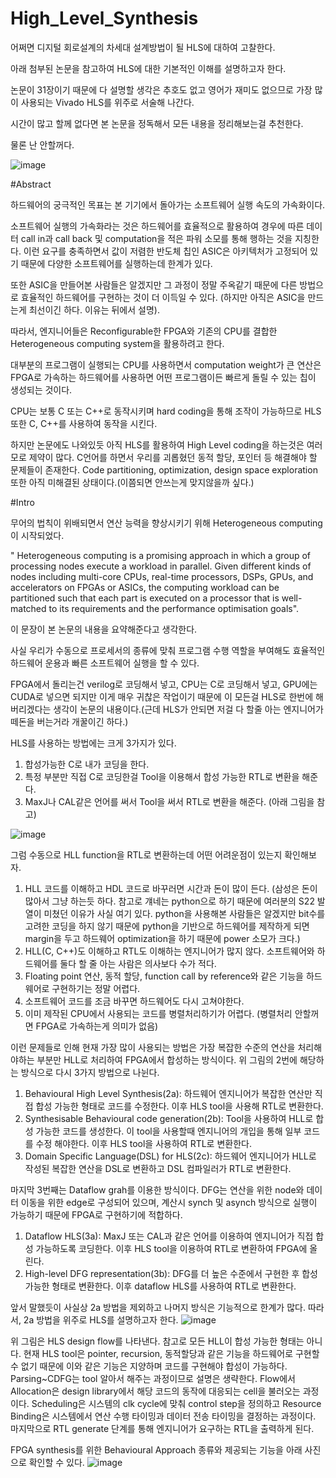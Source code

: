 # High_Level_Synthesis

어쩌면 디지털 회로설계의 차세대 설계방법이 될 HLS에 대하여 고찰한다.

아래 첨부된 논문을 참고하여 HLS에 대한 기본적인 이해를 설명하고자 한다.

논문이 31장이기 때문에 다 설명할 생각은 추호도 없고 영어가 재미도 없으므로 가장 많이 사용되는 Vivado HLS를 위주로 서술해 나간다.

시간이 많고 할께 없다면 본 논문을 정독해서 모든 내용을 정리해보는걸 추천한다.

물론 난 안할꺼다.


![image](https://github.com/dylee0907/High_Level_Synthesis/assets/79738681/2b2e3c80-cfa3-4b2c-9f45-df8b3af3225b)

#Abstract

하드웨어의 궁극적인 목표는 본 기기에서 돌아가는 소프트웨어 실행 속도의 가속화이다. 

소프트웨어 실행의 가속화라는 것은 하드웨어를 효율적으로 활용하여 경우에 따른 데이터 call in과 call back 및 computation을 적은 파워 소모를 통해 행하는 것을 지칭한다. 이런 요구를 충족하면서 값이 저렴한 반도체 칩인 ASIC은 아키텍처가 고정되어 있기 때문에 다양한 소프트웨어를 실행하는데 한계가 있다. 

또한 ASIC을 만들어본 사람들은 알겠지만 그 과정이 정말 주옥같기 때문에 다른 방법으로 효율적인 하드웨어를 구현하는 것이 더 이득일 수 있다. (하지만 아직은 ASIC을 만드는게 최선이긴 하다. 이유는 뒤에서 설명).

따라서, 엔지니어들은 Reconfigurable한 FPGA와 기존의 CPU를 결합한 Heterogeneous computing system을 활용하려고 한다. 

대부분의 프로그램이 실행되는 CPU를 사용하면서 computation weight가 큰 연산은 FPGA로 가속하는 하드웨어를 사용하면 어떤 프로그램이든 빠르게 돌릴 수 있는 칩이 생성되는 것이다.

CPU는 보통 C 또는 C++로 동작시키며 hard coding을 통해 조작이 가능하므로 HLS 또한 C, C++를 사용하여 동작을 시킨다.

하지만 논문에도 나와있듯 아직 HLS를 활용하여 High Level coding을 하는것은 여러모로 제약이 많다. 
C언어를 하면서 우리를 괴롭혔던 동적 할당, 포인터 등 해결해야 할 문제들이 존재한다.
Code partitioning, optimization, design space exploration 또한 아직 미해결된 상태이다.(이쯤되면 안쓰는게 맞지않을까 싶다.)

#Intro

무어의 법칙이 위배되면서 연산 능력을 향상시키기 위해 Heterogeneous computing이 시작되었다.

" Heterogeneous computing is a promising approach in which a group of processing nodes execute a workload in parallel. Given different kinds of nodes including multi-core CPUs, real-time processors, DSPs, GPUs, and accelerators on FPGAs or ASICs, the computing workload can be partitioned such that each part is executed on a processor that is well-matched to its requirements and the performance optimisation goals".


이 문장이 본 논문의 내용을 요약해준다고 생각한다. 

사실 우리가 수동으로 프로세서의 종류에 맞춰 프로그램 수행 역할을 부여해도 효율적인 하드웨어 운용과 빠른 소프트웨어 실행을 할 수 있다.

FPGA에서 돌리는건 verilog로 코딩해서 넣고, CPU는 C로 코딩해서 넣고, GPU에는 CUDA로 넣으면 되지만 이게 매우 귀찮은 작업이기 때문에 이 모든걸 HLS로 한번에 해버리겠다는 생각이 논문의 내용이다.(근데 HLS가 안되면 저걸 다 할줄 아는 엔지니어가 떼돈을 버는거라 개꿀이긴 하다.)

HLS를 사용하는 방법에는 크게 3가지가 있다.
1. 합성가능한 C로 내가 코딩을 한다.
2. 특정 부분만 직접 C로 코딩한걸 Tool을 이용해서 합성 가능한 RTL로 변환을 해준다.
3. MaxJ나 CAL같은 언어를 써서 Tool을 써서 RTL로 변환을 해준다.
(아래 그림을 참고)

![image](https://github.com/dylee0907/High_Level_Synthesis/assets/79738681/13027849-80ea-4548-a8a6-99888825c7c0)

그럼 수동으로 HLL function을 RTL로 변환하는데 어떤 어려운점이 있는지 확인해보자.
1. HLL 코드를 이해하고 HDL 코드로 바꾸러면 시간과 돈이 많이 든다. (삼성은 돈이 많아서 그냥 하는듯 하다. 참고로 걔네는 python으로 하기 때문에 여러분의 S22 발열이 미쳤던 이유가 사실 여기 있다. python을 사용해본 사람들은 알겠지만 bit수를 고려한 코딩을 하지 않기 때문에 python을 기반으로 하드웨어를 제작하게 되면 margin을 두고 하드웨어 optimization을 하기 때문에 power 소모가 크다.)
2. HLL(C, C++)도 이해하고 RTL도 이해하는 엔지니어가 많지 않다. 소프트웨어와 하드웨어를 둘다 할 줄 아는 사람은 의사보다 수가 적다.
3. Floating point 연산, 동적 할당, function call by reference와 같은 기능을 하드웨어로 구현하기는 정말 어렵다.
4. 소프트웨어 코드를 조금 바꾸면 하드웨어도 다시 고쳐야한다.
5. 이미 제작된 CPU에서 사용되는 코드를 병렬처리하기가 어렵다. (병렬처리 안할꺼면 FPGA로 가속하는게 의미가 없음)

이런 문제들로 인해 현재 가장 많이 사용되는 방법은 가장 복잡한 수준의 연산을 처리해야하는 부분만 HLL로 처리하여 FPGA에서 합성하는 방식이다.
위 그림의 2번에 해당하는 방식으로 다시 3가지 방법으로 나뉜다.
1. Behavioural High Level Synthesis(2a): 하드웨어 엔지니어가 복잡한 연산만 직접 합성 가능한 형태로 코드를 수정한다. 이후 HLS tool을 사용해 RTL로 변환한다.
2. Synthesisable Behavioural code generation(2b): Tool을 사용하여 HLL로 합성 가능한 코드를 생성한다. 이 tool을 사용할때 엔지니어의 개입을 통해 일부 코드를 수정 해야한다. 이후 HLS tool을 사용하여 RTL로 변환한다.
3. Domain Specific Language(DSL) for HLS(2c): 하드웨어 엔지니어가 HLL로 작성된 복잡한 연산을 DSL로 변환하고 DSL 컴파일러가 RTL로 변환한다.

마지막 3번째는 Dataflow grah를 이용한 방식이다. DFG는 연산을 위한 node와 데이터 이동을 위한 edge로 구성되어 있으며, 계산시 synch 및 asynch 방식으로 실행이 가능하기 때문에 FPGA로 구현하기에 적합하다.
1. Dataflow HLS(3a): MaxJ 또는 CAL과 같은 언어를 이용하여 엔지니어가 직접 합성 가능하도록 코딩한다. 이후 HLS tool을 이용하여 RTL로 변환하여 FPGA에 올린다.
2. High-level DFG representation(3b): DFG를 더 높은 수준에서 구현한 후 합성 가능한 형태로 변환한다. 이후 dataflow HLS를 사용하여 RTL로 변환한다.

앞서 말했듯이 사실상 2a 방법을 제외하고 나머지 방식은 기능적으로 한계가 많다.
따라서, 2a 방법을 위주로 HLS를 설명하고자 한다.
![image](https://github.com/dylee0907/High_Level_Synthesis/assets/79738681/8be9fd14-fd86-49a0-bff8-d419f56a1c7e)

위 그림은 HLS design flow를 나타낸다.
참고로 모든 HLL이 합성 가능한 형태는 아니다. 
현재 HLS tool은 pointer, recursion, 동적할당과 같은 기능을 하드웨어로 구현할 수 없기 때문에 이와 같은 기능은 지양하며 코드를 구현해야 합성이 가능하다.
Parsing~CDFG는 tool 알아서 해주는 과정이므로 설명은 생략한다.
Flow에서 Allocation은 design library에서 해당 코드의 동작에 대응되는 cell을 불러오는 과정이다.
Scheduling은 시스템의 clk cycle에 맞춰 control step을 정의하고
Resource Binding은 시스템에서 연산 수행 타이밍과 데이터 전송 타이밍을 결정하는 과정이다.
마지막으로 RTL generate 단계를 통해 엔지니어가 요구하는 RTL을 출력하게 된다.


FPGA synthesis를 위한 Behavioural Approach 종류와 제공되는 기능을 아래 사진으로 확인할 수 있다.
![image](https://github.com/dylee0907/High_Level_Synthesis/assets/79738681/913a92c7-1b34-4b59-85c5-a3295f267995)


